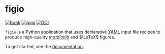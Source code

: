 # figio

[![book](https://img.shields.io/badge/figio-Book-blue?logo=mdbook&logoColor=000000)](https://autotwin.github.io/figio)
[![pypi](https://img.shields.io/pypi/v/figio?logo=pypi&logoColor=FBE072&label=PyPI&color=4B8BBE)](https://pypi.org/project/figio)
[![DOI](https://img.shields.io/badge/DOI-10.5281/zenodo.14630355-blue)](https://doi.org/10.5281/zenodo.14630355)

`figio` is a Python application that uses declarative [YAML](https://yaml.org)
input file recipes to produce high-quality [*matplotlib*](https://matplotlib.org)
and $\LaTeX$ figures.

To get started, see the [documentation](https://autotwin.github.io/figio).
